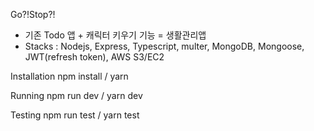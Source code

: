 Go?!Stop?!

- 기존 Todo 앱 + 캐릭터 키우기 기능 = 생활관리앱
- Stacks : Nodejs, Express, Typescript, multer, MongoDB, Mongoose, JWT(refresh token), AWS S3/EC2


Installation
npm install / yarn

Running
npm run dev / yarn dev

Testing
npm run test / yarn test
